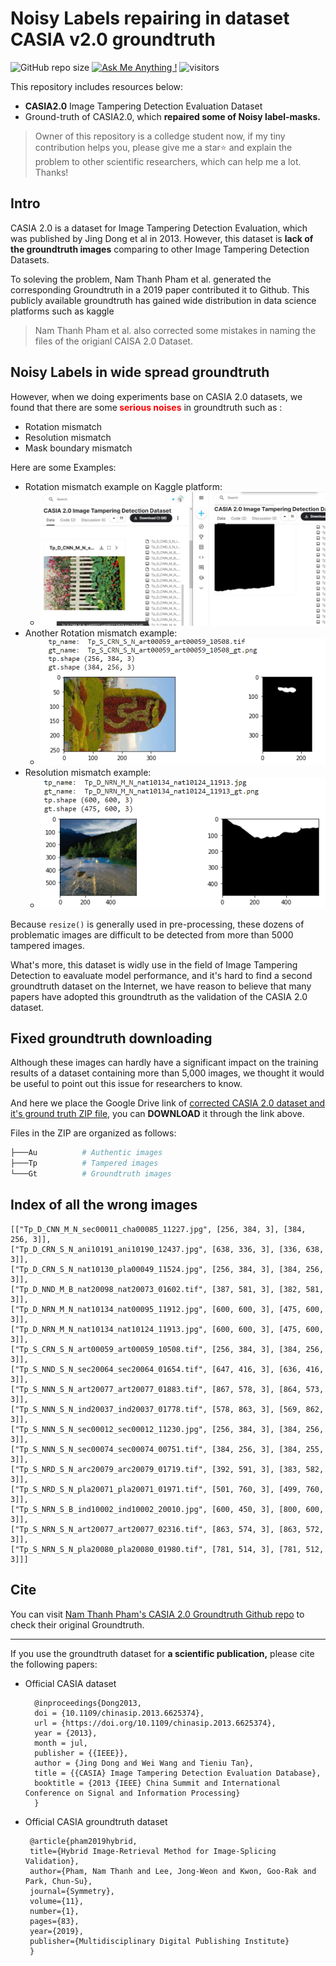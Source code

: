 # Noisy Labels repairing in dataset CASIA v2.0 groundtruth
 ![GitHub repo size](https://img.shields.io/github/repo-size/SunnyHaze/CASIA2.0-Corrected-Groundtruth?logo=hack%20the%20box)  [![Ask Me Anything !](https://img.shields.io/badge/Official%20-No-1abc9c.svg)](https://GitHub.com/Sunnyhaze) ![visitors](https://visitor-badge.glitch.me/badge?page_id=Sunnyhaze.CASIA2.0-Corrected-Groundtruth)

This repository includes resources below:
- **CASIA2.0** Image Tampering Detection Evaluation Dataset
- Ground-truth of CASIA2.0, which **repaired some of Noisy label-masks.**

> Owner of this repository is a colledge student now, if my tiny contribution helps you, please give me a star⭐ and explain the problem to other scientific researchers, which can help me a lot. Thanks! 
## Intro
CASIA 2.0 is a dataset for Image Tampering Detection Evaluation, which was published by Jing Dong et al in 2013. However, this dataset is **lack of the groundtruth images** comparing to other Image Tampering Detection Datasets.

To soleving the problem, Nam Thanh Pham et al. generated the corresponding Groundtruth in a 2019 paper contributed it to Github. This publicly available groundtruth has gained wide distribution in data science platforms such as kaggle
> Nam Thanh Pham et al. also corrected some mistakes in naming the files of the origianl CAISA 2.0 Dataset.
## Noisy Labels in wide spread groundtruth
However, when we doing experiments base on CASIA 2.0 datasets, we found that there are some<font color ="red"><b> serious noises</b></font> in groundtruth such as :
- Rotation mismatch
- Resolution mismatch
- Mask boundary mismatch

Here are some Examples:
- Rotation mismatch example on Kaggle platform:
  - ![](images/kaggle_example.jpg)
- Another Rotation mismatch example:
  - ![](images/rotation_mismatch.png)
- Resolution mismatch example:
  - ![](images/resolution_mismatch.png)

Because `resize()` is generally used in pre-processing, these dozens of problematic images are difficult to be detected from more than 5000 tampered images.

What's more, this dataset is widly use in the field of Image Tampering Detection to eavaluate model performance, and it's hard to find a second groundtruth dataset on the Internet, we have reason to believe that many papers have adopted this groundtruth as the validation of the CASIA 2.0 dataset.

## Fixed groundtruth downloading
Although these images can hardly have a significant impact on the training results of a dataset containing more than 5,000 images, we thought it would be useful to point out this issue for researchers to know. 

And here we place the Google Drive link of [corrected CASIA 2.0 dataset and it's ground truth ZIP file](https://drive.google.com/file/d/1JN93ts7VxJ4bbJL9TlE9uxM3ZeYuCN9M/view?usp=sharing), you can **DOWNLOAD** it through the link above.

Files in the ZIP are organized as follows:
```bash
├───Au          # Authentic images
├───Tp          # Tampered images
└───Gt          # Groundtruth images
```
## Index of all the wrong images
```
[["Tp_D_CNN_M_N_sec00011_cha00085_11227.jpg", [256, 384, 3], [384, 256, 3]], 
["Tp_D_CRN_S_N_ani10191_ani10190_12437.jpg", [638, 336, 3], [336, 638, 3]],  
["Tp_D_CRN_S_N_nat10130_pla00049_11524.jpg", [256, 384, 3], [384, 256, 3]], 
["Tp_D_NND_M_B_nat20098_nat20073_01602.tif", [387, 581, 3], [382, 581, 3]], 
["Tp_D_NRN_M_N_nat10134_nat00095_11912.jpg", [600, 600, 3], [475, 600, 3]], 
["Tp_D_NRN_M_N_nat10134_nat10124_11913.jpg", [600, 600, 3], [475, 600, 3]], 
["Tp_S_CRN_S_N_art00059_art00059_10508.tif", [256, 384, 3], [384, 256, 3]], 
["Tp_S_NND_S_N_sec20064_sec20064_01654.tif", [647, 416, 3], [636, 416, 3]], 
["Tp_S_NNN_S_N_art20077_art20077_01883.tif", [867, 578, 3], [864, 573, 3]], 
["Tp_S_NNN_S_N_ind20037_ind20037_01778.tif", [578, 863, 3], [569, 862, 3]], 
["Tp_S_NNN_S_N_sec00012_sec00012_11230.jpg", [256, 384, 3], [384, 256, 3]], 
["Tp_S_NNN_S_N_sec00074_sec00074_00751.tif", [384, 256, 3], [384, 255, 3]], 
["Tp_S_NRD_S_N_arc20079_arc20079_01719.tif", [392, 591, 3], [383, 582, 3]], 
["Tp_S_NRD_S_N_pla20071_pla20071_01971.tif", [501, 760, 3], [499, 760, 3]], 
["Tp_S_NRN_S_B_ind10002_ind10002_20010.jpg", [600, 450, 3], [800, 600, 3]], 
["Tp_S_NRN_S_N_art20077_art20077_02316.tif", [863, 574, 3], [863, 572, 3]], 
["Tp_S_NRN_S_N_pla20080_pla20080_01980.tif", [781, 514, 3], [781, 512, 3]]]
```
## Cite

You can visit [Nam Thanh Pham's CASIA 2.0 Groundtruth Github repo](https://github.com/namtpham/casia2groundtruth) to check their original Groundtruth. 

______

If you use the groundtruth dataset for **a scientific publication,** please cite the following papers:

* Official CASIA dataset

        @inproceedings{Dong2013,
        doi = {10.1109/chinasip.2013.6625374},
        url = {https://doi.org/10.1109/chinasip.2013.6625374},
        year = {2013},
        month = jul,
        publisher = {{IEEE}},
        author = {Jing Dong and Wei Wang and Tieniu Tan},
        title = {{CASIA} Image Tampering Detection Evaluation Database},
        booktitle = {2013 {IEEE} China Summit and International Conference on Signal and Information Processing}
        }


 * Official CASIA groundtruth dataset 
 
        @article{pham2019hybrid,
        title={Hybrid Image-Retrieval Method for Image-Splicing Validation},
        author={Pham, Nam Thanh and Lee, Jong-Weon and Kwon, Goo-Rak and Park, Chun-Su},
        journal={Symmetry},
        volume={11},
        number={1},
        pages={83},
        year={2019},
        publisher={Multidisciplinary Digital Publishing Institute}
        }

